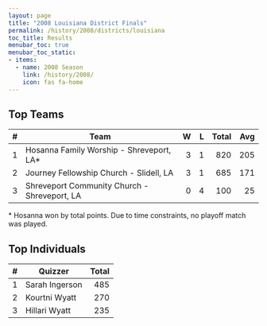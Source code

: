```yaml
---
layout: page
title: "2008 Louisiana District Finals"
permalink: /history/2008/districts/louisiana
toc_title: Results
menubar_toc: true
menubar_toc_static:
- items:
  - name: 2008 Season
    link: /history/2008/
    icon: fas fa-home
---
```


## Top Teams

|    # | Team                                         |    W |    L | Total |  Avg |
| ---: | -------------------------------------------- | ---: | ---: | ----: | ---: |
|    1 | Hosanna Family Worship - Shreveport, LA*     |    3 |    1 |   820 |  205 |
|    2 | Journey Fellowship Church - Slidell, LA      |    3 |    1 |   685 |  171 |
|    3 | Shreveport Community Church - Shreveport, LA |    0 |    4 |   100 |   25 |

\* Hosanna won by total points. Due to time constraints, no playoff match was played.

## Top Individuals

|    # | Quizzer        | Total |
| ---: | -------------- | ----: |
|    1 | Sarah Ingerson |   485 | 121 |
|    2 | Kourtni Wyatt  |   270 | 68  |
|    3 | Hillari Wyatt  |   235 | 59  |

